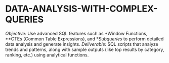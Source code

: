 # DATA-ANALYSIS-WITH-COMPLEX-QUERIES
 *Objective:* Use advanced SQL features such as *Window Functions, **CTEs (Common Table Expressions), and **Subqueries* to perform detailed data analysis and generate insights.  *Deliverable:* SQL scripts that analyze trends and patterns, along with sample outputs (like top results by category, ranking, etc.) using analytical functions.
